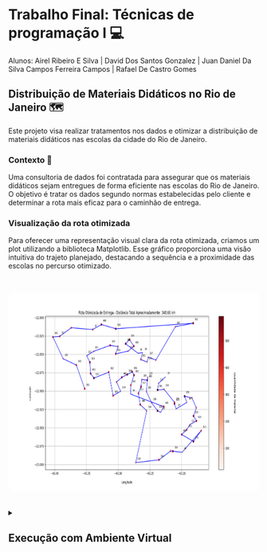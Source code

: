 # Trabalho Final: Técnicas de programação I 💻

Alunos: Airel Ribeiro E Silva | David Dos Santos Gonzalez | Juan Daniel Da Silva Campos Ferreira Campos | Rafael De Castro Gomes

## Distribuição de Materiais Didáticos no Rio de Janeiro 🗺️

Este projeto visa realizar tratamentos nos dados e otimizar a distribuição de materiais didáticos nas escolas da cidade do Rio de Janeiro.

### Contexto 🚚

Uma consultoria de dados foi contratada para assegurar que os materiais didáticos sejam entregues de forma eficiente nas escolas do Rio de Janeiro. O objetivo é tratar os dados segundo normas estabelecidas pelo cliente e determinar a rota mais eficaz para o caminhão de entrega.

### Visualização da rota otimizada

Para oferecer uma representação visual clara da rota otimizada, criamos um plot utilizando a biblioteca Matplotlib. Esse gráfico proporciona uma visão intuitiva do trajeto planejado, destacando a sequência e a proximidade das escolas no percurso otimizado.

</br>
<p align="center">
  <kbd>
 <img width="800" style="border-radius: 10px" height="400" src="figure_1.png" alt="Intro"> 
  </kbd>
  </br>
</p>
</br>


<details>
<summary><h2>Execução com Ambiente Virtual</h2></summary>

<details>
<summary><h3>Linux</h3></summary>

## Instale o virtualenv

Para instalar o `virtualenv`, abra o terminal e execute o seguinte comando:

```bash
pip install virtualenv
```

## Criação e Ativação de um Ambiente Virtual

Abra o terminal e navegue até o diretório raiz do projeto, lá crie o ambiente com o seguinte comando:

```bash
virtualenv venv
```

Agora ative seu ambiente virtual:

```bash
source venv/bin/activate
```

## Instlação das ferraments necessárias:

Agora você pode, ainda na pasta raiz, instalar as ferramentas necessárias para rodar a aplicação usando o arquivo requirements.txt:

```bash
pip install -r requirements.txt
```

## Desativação do ambiente virtual:

Para desativar seu ambiente virtual, basta executar o seguinte comando:

```bash
deactivate
```

</details>

<details>
<summary><h3>Windows</h3></summary>

## Instale o virtualenv

Para instalar o `virtualenv`, abra o Prompt de Comando ou PowerShell como administrador e execute o seguinte comando:

```bash
pip install virtualenv
```

## Criação e Ativação de um Ambiente Virtual

Abra o Prompt de Comando ou PowerShell e navegue até o diretório raiz do projeto, lá crie o ambiente com o seguinte comando:

```bash
virtualenv venv
```

Agora ative seu ambiente virtual:

```bash
venv/bin/activate
```

## Instlação das ferraments necessárias:

Agora você pode, ainda na pasta raiz, instalar as ferramentas necessárias para rodar a aplicação usando o arquivo requirements.txt:

```bash
pip install -r requirements.txt
```

## Desativação do ambiente virtual:

Para desativar seu ambiente virtual, basta executar o seguinte comando:

```bash
deactivate
```

</details>
</details>
